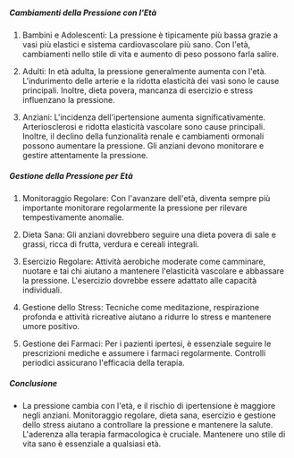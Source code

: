 ##### Cambiamenti della Pressione con l'Età

1. Bambini e Adolescenti: La pressione è tipicamente più bassa grazie a vasi più elastici e sistema cardiovascolare più sano. Con l'età, cambiamenti nello stile di vita e aumento di peso possono farla salire.

2. Adulti: In età adulta, la pressione generalmente aumenta con l'età. L'indurimento delle arterie e la ridotta elasticità dei vasi sono le cause principali. Inoltre, dieta povera, mancanza di esercizio e stress influenzano la pressione.

3. Anziani: L'incidenza dell'ipertensione aumenta significativamente. Arteriosclerosi e ridotta elasticità vascolare sono cause principali. Inoltre, il declino della funzionalità renale e cambiamenti ormonali possono aumentare la pressione. Gli anziani devono monitorare e gestire attentamente la pressione.

##### Gestione della Pressione per Età

1. Monitoraggio Regolare: Con l'avanzare dell'età, diventa sempre più importante monitorare regolarmente la pressione per rilevare tempestivamente anomalie.

2. Dieta Sana: Gli anziani dovrebbero seguire una dieta povera di sale e grassi, ricca di frutta, verdura e cereali integrali.

3. Esercizio Regolare: Attività aerobiche moderate come camminare, nuotare e tai chi aiutano a mantenere l'elasticità vascolare e abbassare la pressione. L'esercizio dovrebbe essere adattato alle capacità individuali.

4. Gestione dello Stress: Tecniche come meditazione, respirazione profonda e attività ricreative aiutano a ridurre lo stress e mantenere umore positivo.

5. Gestione dei Farmaci: Per i pazienti ipertesi, è essenziale seguire le prescrizioni mediche e assumere i farmaci regolarmente. Controlli periodici assicurano l'efficacia della terapia.

##### Conclusione
* La pressione cambia con l'età, e il rischio di ipertensione è maggiore negli anziani. Monitoraggio regolare, dieta sana, esercizio e gestione dello stress aiutano a controllare la pressione e mantenere la salute. L'aderenza alla terapia farmacologica è cruciale. Mantenere uno stile di vita sano è essenziale a qualsiasi età.